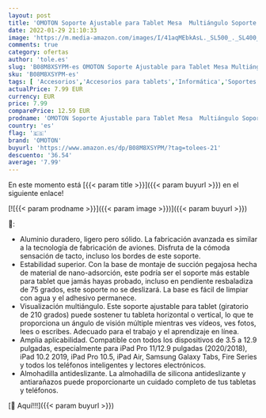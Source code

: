 ```yaml
---
layout: post
title: 'OMOTON Soporte Ajustable para Tablet Mesa  Multiángulo Soporte para Móvil Mesa&Escritorio de Aluminio Compatible con iPad Pro 12.9/11/10.5 iPad Air 4 /3 / 2 Mini 2 3 4 Samsung  Huawei  iPhone  Gris'
date: 2022-01-29 21:10:33
image: 'https://m.media-amazon.com/images/I/41aqMEbkAsL._SL500_._SL400_.jpg'
comments: true
category: ofertas
author: 'tole.es'
slug: 'B08M8XSYPM-es OMOTON Soporte Ajustable para Tablet Mesa Multiángulo...'
sku: 'B08M8XSYPM-es'
tags: [ 'Accesorios','Accesorios para tablets','Informática','Soportes para tablets','ipad','iphone','omoton', ]
actualPrice: 7.99 EUR
currency: EUR
price: 7.99
comparePrice: 12.59 EUR
prodname: 'OMOTON Soporte Ajustable para Tablet Mesa  Multiángulo Soporte para Móvil Mesa&Escritorio de Aluminio Compatible con iPad Pro 12.9/11/10.5 iPad Air 4 /3 / 2 Mini 2 3 4 Samsung  Huawei  iPhone  Gris'
country: 'es'
flag: '🇪🇸'
brand: 'OMOTON'
buyurl: 'https://www.amazon.es/dp/B08M8XSYPM/?tag=tolees-21'
descuento: '36.54'
average: '7.99'
---
```


En este momento está [{{< param title >}}]({{< param buyurl >}}) en el siguiente enlace!

[![{{< param prodname >}}]({{< param image >}})]({{< param buyurl >}})

🔎:

- Aluminio duradero, ligero pero sólido. La fabricación avanzada es similar a la tecnología de fabricación de aviones. Disfruta de la cómoda sensación de tacto, incluso los bordes de este soporte.
- Estabilidad superior. Con la base de montaje de succión pegajosa hecha de material de nano-adsorción, este podría ser el soporte más estable para tablet que jamás hayas probado, incluso en pendiente resbaladiza de 75 grados, este soporte no se deslizará. La base es fácil de limpiar con agua y el adhesivo permanece.
- Visualización multiángulo. Este soporte ajustable para tablet (giratorio de 210 grados) puede sostener tu tableta horizontal o vertical, lo que te proporciona un ángulo de visión múltiple mientras ves vídeos, ves fotos, lees o escribes. Adecuado para el trabajo y el aprendizaje en línea.
- Amplia aplicabilidad. Compatible con todos los dispositivos de 3.5 a 12.9 pulgadas, especialmente para iPad Pro 11/12.9 pulgadas (2020/2018), iPad 10.2 2019, iPad Pro 10.5, iPad Air, Samsung Galaxy Tabs, Fire Series y todos los teléfonos inteligentes y lectores electrónicos.
- Almohadilla antideslizante. La almohadilla de silicona antideslizante y antiarañazos puede proporcionarte un cuidado completo de tus tabletas y teléfonos.

[🛒 Aquí!!!]({{< param buyurl >}})
